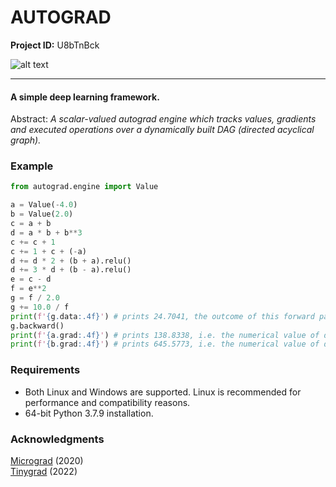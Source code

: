# AUTOGRAD

**Project ID:**  U8bTnBck

![alt text](https://github.com/epochlab/autograd/blob/main/sample.png)

--------------------------------------------------------------------

#### A simple deep learning framework.
Abstract: *A scalar-valued autograd engine which tracks values, gradients and executed operations over a dynamically built DAG (directed acyclical graph).*

### Example

```python
from autograd.engine import Value

a = Value(-4.0)
b = Value(2.0)
c = a + b
d = a * b + b**3
c += c + 1
c += 1 + c + (-a)
d += d * 2 + (b + a).relu()
d += 3 * d + (b - a).relu()
e = c - d
f = e**2
g = f / 2.0
g += 10.0 / f
print(f'{g.data:.4f}') # prints 24.7041, the outcome of this forward pass
g.backward()
print(f'{a.grad:.4f}') # prints 138.8338, i.e. the numerical value of dg/da
print(f'{b.grad:.4f}') # prints 645.5773, i.e. the numerical value of dg/db
```

### Requirements
- Both Linux and Windows are supported. Linux is recommended for performance and compatibility reasons.
- 64-bit Python 3.7.9 installation.

### Acknowledgments
[Micrograd](https://github.com/karpathy/micrograd) (2020)<br />
[Tinygrad](https://github.com/geohot/tinygrad) (2022)
